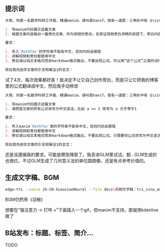 ## 提示词

```markdown
大佬，你是一名数学科研工作者，精通manim。请叫我hans7。我有一道题：三角形中有 $\sin A+2\sin B=2\sin C$ ，求 $\frac{1}{\sin A}+\frac{1}{\sin B}-\frac{1}{\sin C}$ 最小值。我为这题写好了一篇正确的推理过程的文章，markdown格式。文章介绍了这道题的3种解法，我希望每种解法生成一个视频，第一种解法需要在开头展示题干，后两种解法直接开始展示解法即可。请完成以下需求：

1. 写manim代码展示这篇文章
2. 根据文章内容输出一篇旁白文章，作为视频的旁白。在保证视频旁白流畅的前提下，旁白内容应尽量忠于原文

要求：

1. 传入`MathTex`的字符串不能有中文，否则代码会报错
2. 讲解视频和旁白都使用中文
3. 旁白请以纯文本格式而非markdown格式输出，不要出现公式。可以用“这个公式”之类的词代替，观众看到视频画面能够明白旁白在说哪个公式

现在我先给你文章的引言和解法1的全文：
```

试了4次，每次效果都好差！我决定不让它自己创作旁白，而是只让它把我的博客里的公式翻译成中文，然后我手动修改

```markdown
大佬，你是一名数学科研工作者，精通manim。请叫我hans7。我有一道题：三角形中有 $\sin A+2\sin B=2\sin C$ ，求 $\frac{1}{\sin A}+\frac{1}{\sin B}-\frac{1}{\sin C}$ 最小值。我为这题写好了一篇正确的推理过程的文章，markdown格式。文章介绍了这道题的3种解法，我希望每种解法生成一个视频，第一种解法需要在开头展示题干，后两种解法直接开始展示解法即可。请完成以下需求：

1. 写manim代码展示这篇文章
2. 请把我文章的所有公式改写为中文读法。比如 a >= 1 改写为 a 大于等于1

要求：

1. 传入manim`MathTex`类的字符串不能有中文，否则代码会报错
2. 讲解视频和旁白都使用中文
3. 旁白请以纯文本格式而非markdown格式输出，不要出现公式。只需要将公式改写为中文读法，严禁修改我文章原文！

现在我先给你文章的引言和解法1的全文：
```

还是没遵循我的要求。可能是模型降智了。我丢进GLM里试试。额…GLM生成的也很烂。不过GLM生成了几何意义法的单位圆图像，还是有点参考价值的。

## 生成文字稿、BGM

```bash
edge-tts --voice zh-CN-XiaoxiaoNeural --file docs\视频文字稿：tri_sina_add_2sinb_eq_2sinc-主视频.md --write-media media\bili\tri_sina_add_2sinb_eq_2sinc\tri_sina_add_2sinb_eq_2sinc.mp3 --write-subtitles media\bili\tri_sina_add_2sinb_eq_2sinc\tri_sina_add_2sinb_eq_2sinc.srt
```

BGM仍然用《羽根》

想要在“强注意力 → 打咩 ×”下面插入一个gif，但manim不支持。那就用kdenlive做了

## B站发布：标题、标签、简介…

TODO

